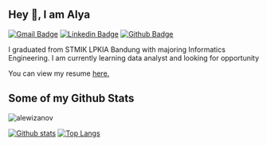 ## Hey 👋, I am Alya
[![Gmail Badge](https://img.shields.io/badge/-alya.ainun@yahoo.com-c14438?style=flat&logo=Gmail&logoColor=white&link=mailto:alya.ainun@yahoo.com)](mailto:alya.ainun@yahoo.com) 
[![Linkedin Badge](https://img.shields.io/badge/-linkedin.com/in/alyawijaksono-0072b1?style=flat&logo=Linkedin&logoColor=white&link=https://www.linkedin.com/in/alyawijaksono/)](https://www.linkedin.com/in/alyawijaksono/) [![Github Badge](https://img.shields.io/badge/-alewizanov-grey?style=flat&logo=github&logoColor=white&link=https://github.com/alewizanov/)](https://www.github.com/alewizanov/) <p align='left'>I graduated from STMIK LPKIA Bandung with majoring Informatics Engineering. I am currently learning data analyst and looking for opportunity</p><p align='left'> You can view my resume <a href='http://bit.ly/CV-AlyaAinun ' target=_blank><u>here</u>.</a></p>
## Some of my Github Stats
<p align=left> <img src=https://komarev.com/ghpvc/?username=alewizanov alt=alewizanov /> </p>

[![Github stats](https://github-readme-stats.vercel.app/api?username=alewizanov&show_icons=true&include_all_commits=true)](https://github.com/alewizanov/github-readme-stats)
[![Top Langs](https://github-readme-stats.vercel.app/api/top-langs/?username=alewizanov&layout=compact)](https://github.com/alewizanov/github-readme-stats)

